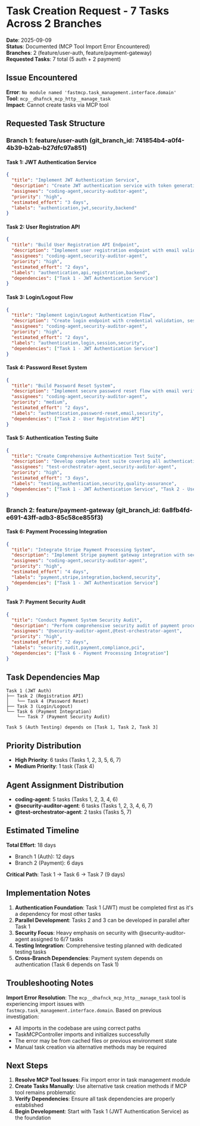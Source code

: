 # Task Creation Request - 7 Tasks Across 2 Branches

**Date**: 2025-09-09  
**Status**: Documented (MCP Tool Import Error Encountered)  
**Branches**: 2 (feature/user-auth, feature/payment-gateway)  
**Requested Tasks**: 7 total (5 auth + 2 payment)  

## Issue Encountered

**Error**: `No module named 'fastmcp.task_management.interface.domain'`  
**Tool**: `mcp__dhafnck_mcp_http__manage_task`  
**Impact**: Cannot create tasks via MCP tool  

## Requested Task Structure

### Branch 1: feature/user-auth (git_branch_id: 741854b4-a0f4-4b39-b2ab-b27dfc97a851)

#### Task 1: JWT Authentication Service
```json
{
  "title": "Implement JWT Authentication Service",
  "description": "Create JWT authentication service with token generation, validation, and refresh functionality. Include secure storage mechanisms and proper error handling for authentication flows.",
  "assignees": "coding-agent,security-auditor-agent",
  "priority": "high",
  "estimated_effort": "3 days",
  "labels": "authentication,jwt,security,backend"
}
```

#### Task 2: User Registration API
```json
{
  "title": "Build User Registration API Endpoint",
  "description": "Implement user registration endpoint with email validation, password strength requirements, and duplicate user checking. Include proper error handling and validation responses.",
  "assignees": "coding-agent,security-auditor-agent",
  "priority": "high", 
  "estimated_effort": "2 days",
  "labels": "authentication,api,registration,backend",
  "dependencies": ["Task 1 - JWT Authentication Service"]
}
```

#### Task 3: Login/Logout Flow
```json
{
  "title": "Implement Login/Logout Authentication Flow",
  "description": "Create login endpoint with credential validation, session management, and logout functionality. Include rate limiting and brute force protection mechanisms.",
  "assignees": "coding-agent,security-auditor-agent",
  "priority": "high",
  "estimated_effort": "2 days", 
  "labels": "authentication,login,session,security",
  "dependencies": ["Task 1 - JWT Authentication Service"]
}
```

#### Task 4: Password Reset System
```json
{
  "title": "Build Password Reset System",
  "description": "Implement secure password reset flow with email verification, temporary tokens, and secure password update process. Include proper token expiration and validation.",
  "assignees": "coding-agent,security-auditor-agent",
  "priority": "medium",
  "estimated_effort": "2 days",
  "labels": "authentication,password-reset,email,security",
  "dependencies": ["Task 2 - User Registration API"]
}
```

#### Task 5: Authentication Testing Suite
```json
{
  "title": "Create Comprehensive Authentication Test Suite",
  "description": "Develop complete test suite covering all authentication flows including unit tests, integration tests, and security penetration tests. Include edge cases and error scenarios.",
  "assignees": "test-orchestrator-agent,security-auditor-agent",
  "priority": "high",
  "estimated_effort": "3 days",
  "labels": "testing,authentication,security,quality-assurance",
  "dependencies": ["Task 1 - JWT Authentication Service", "Task 2 - User Registration API", "Task 3 - Login/Logout Flow"]
}
```

### Branch 2: feature/payment-gateway (git_branch_id: 6a8fb4fd-e691-43ff-adb3-85c58ce855f3)

#### Task 6: Payment Processing Integration
```json
{
  "title": "Integrate Stripe Payment Processing System",
  "description": "Implement Stripe payment gateway integration with secure payment processing, webhook handling for payment status updates, and proper error handling for failed transactions.",
  "assignees": "coding-agent,security-auditor-agent",
  "priority": "high",
  "estimated_effort": "4 days",
  "labels": "payment,stripe,integration,backend,security",
  "dependencies": ["Task 1 - JWT Authentication Service"]
}
```

#### Task 7: Payment Security Audit
```json
{
  "title": "Conduct Payment System Security Audit",
  "description": "Perform comprehensive security audit of payment processing system including PCI compliance verification, data encryption validation, and vulnerability assessment of payment flows.",
  "assignees": "@security-auditor-agent,@test-orchestrator-agent",
  "priority": "high",
  "estimated_effort": "2 days", 
  "labels": "security,audit,payment,compliance,pci",
  "dependencies": ["Task 6 - Payment Processing Integration"]
}
```

## Task Dependencies Map

```
Task 1 (JWT Auth) 
├── Task 2 (Registration API)
│   └── Task 4 (Password Reset)
├── Task 3 (Login/Logout)
└── Task 6 (Payment Integration)
    └── Task 7 (Payment Security Audit)

Task 5 (Auth Testing) depends on [Task 1, Task 2, Task 3]
```

## Priority Distribution

- **High Priority**: 6 tasks (Tasks 1, 2, 3, 5, 6, 7)
- **Medium Priority**: 1 task (Task 4)

## Agent Assignment Distribution

- **coding-agent**: 5 tasks (Tasks 1, 2, 3, 4, 6)
- **@security-auditor-agent**: 6 tasks (Tasks 1, 2, 3, 4, 6, 7)  
- **@test-orchestrator-agent**: 2 tasks (Tasks 5, 7)

## Estimated Timeline

**Total Effort**: 18 days  
- Branch 1 (Auth): 12 days
- Branch 2 (Payment): 6 days

**Critical Path**: Task 1 → Task 6 → Task 7 (9 days)

## Implementation Notes

1. **Authentication Foundation**: Task 1 (JWT) must be completed first as it's a dependency for most other tasks
2. **Parallel Development**: Tasks 2 and 3 can be developed in parallel after Task 1
3. **Security Focus**: Heavy emphasis on security with @security-auditor-agent assigned to 6/7 tasks
4. **Testing Integration**: Comprehensive testing planned with dedicated testing tasks
5. **Cross-Branch Dependencies**: Payment system depends on authentication (Task 6 depends on Task 1)

## Troubleshooting Notes

**Import Error Resolution**: The `mcp__dhafnck_mcp_http__manage_task` tool is experiencing import issues with `fastmcp.task_management.interface.domain`. Based on previous investigation:

- All imports in the codebase are using correct paths
- TaskMCPController imports and initializes successfully  
- The error may be from cached files or previous environment state
- Manual task creation via alternative methods may be required

## Next Steps

1. **Resolve MCP Tool Issues**: Fix import error in task management module
2. **Create Tasks Manually**: Use alternative task creation methods if MCP tool remains problematic
3. **Verify Dependencies**: Ensure all task dependencies are properly established
4. **Begin Development**: Start with Task 1 (JWT Authentication Service) as the foundation